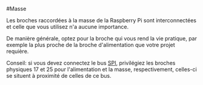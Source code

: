 <!--
---
name: Masse
description: broches raccordées à la masse
pin:
  '6':
  '9':
  '14':
  '20':
  '25':
  '30':
  '34':
  '39':
-->
#Masse

Les broches raccordées à la masse de la Raspberry Pi sont interconnectées et celle que vous utilisez n'a aucune importance.

De manière générale, optez pour la broche qui vous rend la vie pratique, par exemple la plus proche de la broche d'alimentation que votre projet requière.

Conseil: si vous devez connectez le bus [SPI](/pinout/spi), privilégiez les broches physiques 17 et 25 pour l'alimentation et la masse, respectivement, celles-ci se situent à proximité de celles de ce bus.